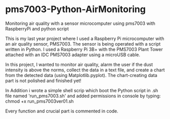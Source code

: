 # pms7003-Python-AirMonitoring
Monitoring air quality with a sensor microcomputer using pms7003 with RaspberryPi and python script

This is my last year project where I used a Raspberry Pi microcomputer with an air quality sensor, PMS7003. The sensor is being operated with a script written in Python. I used a Raspberry Pi 3B+ with the PMS7003 Plant Tower attached with an IDC PMS7003 adapter using a microUSB cable.

In this project, I wanted to monitor air quality, alarm the user if the dust intensity is above the norms, collect the data in a text file, and create a chart from the detected data (using Matplotlib.pyplot). The chart-creating data part is not polished and finished yet!

In Addition i wrote a simple shell scrip which boot the Python script in .sh file named 'run_pms7003.sh' and added permissions in console by typing:
    chmod +x run_pms7003ver01.sh

Every function and crucial part is commented in code.

